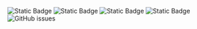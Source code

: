![Static Badge](https://img.shields.io/badge/blacklists-60-000000) ![Static Badge](https://img.shields.io/badge/blacklisted-2947086-cc0000) ![Static Badge](https://img.shields.io/badge/whitelisted-2242-00CC00) ![Static Badge](https://img.shields.io/badge/streaming_blacklist-28106-000000) ![GitHub issues](https://img.shields.io/github/issues/fabriziosalmi/blacklists)
